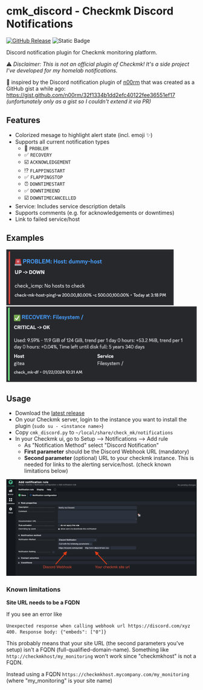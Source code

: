 # cmk_discord - Checkmk Discord Notifications

[![GitHub Release](https://img.shields.io/github/v/release/fschlag/cmk_discord)](https://github.com/fschlag/cmk_discord/releases)
![Static Badge](https://img.shields.io/badge/Tested%20with%20Checkmk-2.2.0p21-neon)

Discord notification plugin for Checkmk monitoring platform.

:warning: _Disclaimer: This is not an official plugin of Checkmk! It's a side project I've developed for my homelab
notifications._

:clap: inspired by the Discord notification plugin of [n00rm](https://github.com/n00rm) that was created as a GitHub
gist a while ago: https://gist.github.com/n00rm/32f1334b1dd2efc40122fee36551ef17
_(unfortunately only as a gist so I couldn't extend it via PR)_

## Features

* Colorized mesage to highlight alert state (incl. emoji :sparkles:)
* Supports all current notification types
    * :rotating_light: `PROBLEM`
    * :white_check_mark: `RECOVERY`
    * :ballot_box_with_check: `ACKNOWLEDGEMENT`
    * :interrobang: `FLAPPINGSTART`
    * :white_check_mark: `FLAPPINGSTOP`
    * :alarm_clock: `DOWNTIMESTART`
    * :white_check_mark: `DOWNTIMEEND`
    * :ballot_box_with_check: `DOWNTIMECANCELLED`
* Service: Includes service description details
* Supports comments (e.g. for acknowledgements or downtimes)
* Link to failed service/host

## Examples

![Example: Host down](images/example-1.png)
![Example: Filesystem Recovery](images/example-2.png)

## Usage

* Download the [latest release](https://github.com/fschlag/cmk_discord/releases)
* On your Checkmk server, login to the instance you want to install the plugin (`sudo su - <instance name>`)
* Copy `cmk_discord.py` to `~/local/share/check_mk/notifications`
* In your Checkmk ui, go to Setup --> Notifications --> Add rule
    * As "Notification Method" select "Discord Notification"
    * **First parameter** should be the Discord Webhook URL (mandatory)
    * **Second parameter** (optional) URL to your checkmk instance. This is needed for links to the alerting
      service/host. (check known limitations below)

![cmk-discord setup ui](images/cmk-discord-setup-ui.png)

### Known limitations

**Site URL needs to be a FQDN**

If you see an error like

```text
Unexpected response when calling webhook url https://discord.com/xyz 400. Response body: {"embeds": ["0"]}
```

This probably means that your site URL (the second parameters you've setup) isn't a FQDN (full-qualified-domain-name).
Something like `http://checkmkhost/my_monitoring` won't work since "checkmkhost" is not a FQDN.

Instead using a FQDN `https://checkmkhost.mycompany.com/my_monitoring` (where "my_monitoring" is your site name)
